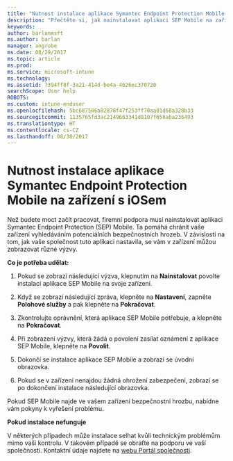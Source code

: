 ```yaml
---
title: "Nutnost instalace aplikace Symantec Endpoint Protection Mobile na zařízení s iOSem | Dokumentace Microsoftu"
description: "Přečtěte si, jak nainstalovat aplikaci SEP Mobile na zařízení s iOSem."
keywords: 
author: barlanmsft
ms.author: barlan
manager: angrobe
ms.date: 08/29/2017
ms.topic: article
ms.prod: 
ms.service: microsoft-intune
ms.technology: 
ms.assetid: 7394ff8f-3a21-414d-be4a-4626ec370720
searchScope: User help
ROBOTS: 
ms.custom: intune-enduser
ms.openlocfilehash: 5bc687566a82878f47f253ff70aa01d68a328b33
ms.sourcegitcommit: 1135765fd3ac2149663341d8107f656aba236493
ms.translationtype: HT
ms.contentlocale: cs-CZ
ms.lasthandoff: 08/30/2017
---
```

# <a name="you-need-to-install-symantec-endpoint-protection-mobile-on-your-ios-device"></a>Nutnost instalace aplikace Symantec Endpoint Protection Mobile na zařízení s iOSem

Než budete moct začít pracovat, firemní podpora musí nainstalovat aplikaci Symantec Endpoint Protection (SEP) Mobile. Ta pomáhá chránit vaše zařízení vyhledáváním potenciálních bezpečnostních hrozeb. V závislosti na tom, jak vaše společnost tuto aplikaci nastavila, se vám v zařízení můžou zobrazovat různé výzvy.

**Co je potřeba udělat:**

1.  Pokud se zobrazí následující výzva, klepnutím na **Nainstalovat** povolte instalaci aplikace SEP Mobile na svoje zařízení.

  <!--![Tap install to install Skycure](./media/ios-mtd-install-app-request.png)-->

2. Když se zobrazí následující zpráva, klepněte na **Nastavení**, zapněte **Polohové služby** a pak klepněte na **Pokračovat**.

  <!--![Tap Settings and then Location Services](./media/ios-skycure-allow-location-services.png)-->

3. Zkontrolujte oprávnění, která aplikace SEP Mobile potřebuje, a klepněte na **Pokračovat**.

4. Při zobrazení výzvy, která žádá o povolení zasílat oznámení z aplikace SEP Mobile, klepněte na **Povolit**.

  <!--![Tap Settings and then Location Services](./media/ios-skycure-allow-notifications.png)-->

5. Dokončí se instalace aplikace SEP Mobile a zobrazí se úvodní obrazovka.

  <!--![Skycure welcome screen, which displays a short explanation of what Skycure is and presents the option to continue.](./media/ios-skycure-welcome-screen.png)-->

6. Pokud se v zařízení nenajdou žádná ohrožení zabezpečení, zobrazí se po dokončení instalace následující obrazovka.

  <!--![Skycure found no security threats](./media/ios-skycure-no-threats-found.png)-->

Pokud SEP Mobile najde ve vašem zařízení bezpečnostní hrozbu, nabídne vám pokyny k vyřešení problému.

**Pokud instalace nefunguje**

V některých případech může instalace selhat kvůli technickým problémům mimo vaši kontrolu. V takovém případě se obraťte na podporu ve vaší společnosti. Kontaktní údaje najdete na [webu Portál společnosti](http://portal.manage.microsoft.com).
